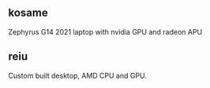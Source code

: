 ## kosame

Zephyrus G14 2021 laptop with nvidia GPU and radeon APU

## reiu

Custom built desktop, AMD CPU and GPU.

